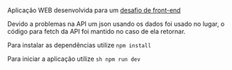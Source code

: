 Aplicação WEB desenvolvida para um [desafio de front-end](https://github.com/SGE-Tecnologia/desafio-front-end-junior)

Devido a problemas na API um json usando os dados foi usado no lugar, o código para fetch da API foi mantido no caso de ela retornar.

Para instalar as dependências utilize `npm install`

Para iniciar a aplicação utilize `sh npm run dev`


